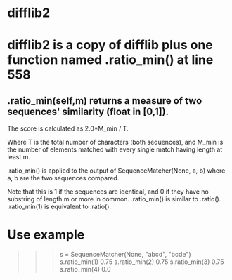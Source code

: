 # difflib2
# difflib2 is a copy of difflib plus one function named .ratio_min() at line 558

## .ratio_min(self,m) returns a measure of two sequences' similarity (float in [0,1]).

The score is calculated as 2.0*M_min / T.

Where T is the total number of characters (both sequences), and
M_min is the number of elements matched with every single match having length at least m. 

.ratio_min() is applied to the output of SequenceMatcher(None, a, b) where a, b are the two sequences compared.

Note that this is 1 if the sequences are identical, and 0 if
they have no substring of length m or more in common.
.ratio_min() is similar to .ratio(). 
.ratio_min(1) is equivalent to .ratio().

# Use example
>>> s = SequenceMatcher(None, "abcd", "bcde")
>>> s.ratio_min(1)
0.75
>>> s.ratio_min(2)
0.75
>>> s.ratio_min(3)
0.75
>>> s.ratio_min(4)
0.0
        
